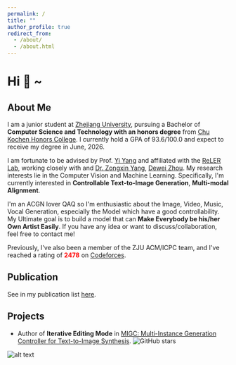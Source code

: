 ```yaml
---
permalink: /
title: ""
author_profile: true
redirect_from: 
  - /about/
  - /about.html
---
```


# Hi 👋 ~

About Me
-----
I am a junior student at [Zhejiang University](https://www.zju.edu.cn/english/), pursuing a Bachelor of **Computer Science and Technology with an honors degree** from [Chu Kochen Honors College](http://ckc.zju.edu.cn). I currently hold a GPA of 93.6/100.0 and expect to receive my degree in June, 2026.

I am fortunate to be advised by Prof. [Yi Yang](https://scholar.google.com.hk/citations?user=RMSuNFwAAAAJ&hl=zh-CN) and affiliated with the [ReLER Lab](https://reler.net/), working closely with and [Dr. Zongxin Yang](https://scholar.google.com.hk/citations?user=8IE0CfwAAAAJ&hl=zh-CN), [Dewei Zhou](https://scholar.google.com.hk/citations?user=4C_OwWMAAAAJ&hl=zh-CN&oi=ao). My research interests lie in the Computer Vision and Machine Learning. Specifically, I'm currently interested in **Controllable Text-to-Image Generation**, **Multi-modal Alignment**.

I'm an ACGN lover QAQ so I'm enthusiastic about the Image, Video, Music, Vocal Generation, especially the Model which have a good controllability. My Ultimate goal is to build a model that can **Make Everybody be his/her Own Artist Easily**. If you have any idea or want to discuss/collaboration, feel free to contact me!

Previously, I've also been a member of the ZJU ACM/ICPC team, and I've reached a rating of **<span style="color:red">2478</span>** on [Codeforces](https://codeforces.com/profile/epyset).

Publication
------

See in my publication list [here](https://horizonwind2004.github.io/publications/).

Projects
------

- Author of **Iterative Editing Mode** in [MIGC: Multi-Instance Generation Controller for Text-to-Image Synthesis](https://github.com/limuloo/MIGC).  ![GitHub stars](https://img.shields.io/github/stars/limuloo/MIGC?style=social)


![alt text](migc.gif)
